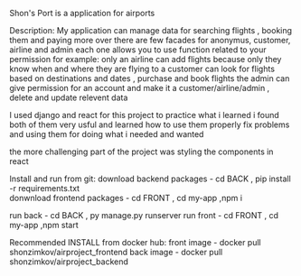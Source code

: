 Shon's Port is a application for airports

Description:
My application can manage data for searching flights , booking them and paying
more over there are few facades for anonymus, customer, airline and admin
each one allows you to use function related to your permission for example:
only an airline can add flights because only they know when and where they are flying to
a customer can look for flights based on destinations and dates , purchase and book flights
the admin can give permission for an account and make it a customer/airline/admin , delete and update relevent data

I used django and react for this project to practice what i learned
i found both of them very usful and learned how to use them properly fix problems and using them for doing what i needed and wanted

the more challenging part of the project was styling the components in react

Install and run from git:
download backend packages - cd BACK , pip install -r requirements.txt                            
donwnload frontend packages - cd FRONT , cd my-app ,npm i

run back - cd BACK , py manage.py runserver
run front - cd FRONT , cd my-app ,npm start

Recommended
INSTALL from docker hub:
front image - docker pull shonzimkov/airproject_frontend
back image - docker pull shonzimkov/airproject_backend